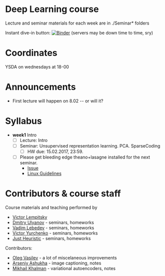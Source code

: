 # Deep Learning course
Lecture and seminar materials for each week are in ./Seminar* folders

Instant dive-in button: [![Binder](http://mybinder.org/badge.svg)](http://mybinder.org:/repo/yandexdataschool/ysda_deeplearning17)
(servers may be down time to time, sry)


# Coordinates
YSDA on wednesdays at 18-00

# Announcements
* First lecture will happen on 8.02 -- or will it?

# Syllabus
- __week1__ Intro
  - [ ] Lecture: Intro
  - [ ] Seminar: Unsupervised representation learning. PCA. SparseCoding
     - [ ] HW due: 15.02.2017, 23:59.
  - [ ] Please get bleeding edge theano+lasagne installed for the next seminar. 
    - [Issue](https://github.com/yandexdataschool/HSE_deeplearning/issues/1)
    - [Linux Guidelines](http://agentnet.readthedocs.io/en/latest/user/install.html)

# Contributors & course staff
Course materials and teaching performed by
- [Victor Lempitsky](http://sites.skoltech.ru/compvision/members/vilem/)
- [Dmitry Ulyanov](https://github.com/DmitryUlyanov) - seminars, homeworks 
- [Vadim Lebedev](https://github.com/vadim-v-lebedev) - seminars, homeworks
- [Victor Yurchenko](https://github.com/simflin) - seminars, homeworks
- [Just Heuristic](https://github.com/justheuristic/) - seminars, homeworks

Contributors:
- [Oleg Vasilev](https://github.com/Omrigan) - a lot of miscelaneous improvements
- [Arseniy Ashukha](https://github.com/ars-ashuha) - image captioning, notes
- [Mikhail Khalman](https://github.com/mihaha?tab=activity) - variational autoencoders, notes
